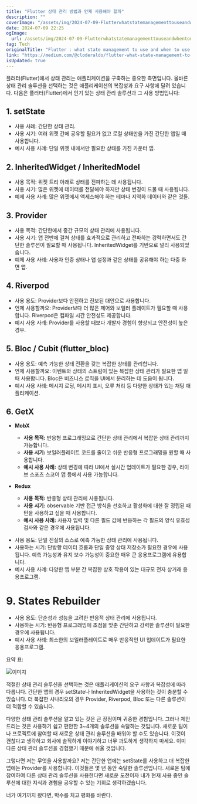 ```yaml
---
title: "Flutter 상태 관리 방법과 언제 사용해야 할까"
description: ""
coverImage: "/assets/img/2024-07-09-Flutterwhatstatemanagementtouseandwhentousethem_0.png"
date: 2024-07-09 22:25
ogImage: 
  url: /assets/img/2024-07-09-Flutterwhatstatemanagementtouseandwhentousethem_0.png
tag: Tech
originalTitle: "Flutter : what state management to use and when to use them?"
link: "https://medium.com/@cloderaldo/flutter-what-state-management-to-use-and-when-to-use-them-3421b4efb4ba"
isUpdated: true
---
```





플러터(Flutter)에서 상태 관리는 애플리케이션을 구축하는 중요한 측면입니다. 올바른 상태 관리 솔루션을 선택하는 것은 애플리케이션의 복잡성과 요구 사항에 달려 있습니다. 다음은 플러터(Flutter)에서 인기 있는 상태 관리 솔루션과 그 사용 방법입니다:

## 1. setState

- 사용 사례: 간단한 상태 관리.
- 사용 시기: 여러 위젯 간에 공유할 필요가 없고 로컬 상태만을 가진 간단한 앱일 때 사용합니다.
- 예시 사용 사례: 단일 위젯 내에서만 필요한 상태를 가진 카운터 앱.

## 2. InheritedWidget / InheritedModel

<div class="content-ad"></div>

- 사용 목적: 위젯 트리 아래로 상태를 전파하는 데 사용됩니다.
- 사용 시기: 많은 위젯에 데이터를 전달해야 하지만 상태 변경이 드물 때 사용됩니다.
- 예제 사용 사례: 많은 위젯에서 액세스해야 하는 테마나 지역화 데이터와 같은 것들.

## 3. Provider

- 사용 목적: 간단한에서 중간 규모의 상태 관리에 사용됩니다.
- 사용 시기: 앱 전반에 걸쳐 상태를 효과적으로 관리하고 전파하는 강력하면서도 간단한 솔루션이 필요할 때 사용됩니다. InheritedWidget를 기반으로 널리 사용되었습니다.
- 예제 사용 사례: 사용자 인증 상태나 앱 설정과 같은 상태를 공유해야 하는 다중 화면 앱.

## 4. Riverpod

<div class="content-ad"></div>

- 사용 용도: Provider보다 안전하고 진보된 대안으로 사용합니다.
- 언제 사용할까요: Provider보다 더 많은 제어와 보일러 플레이트가 필요할 때 사용합니다. Riverpod은 컴파일 시간 안전성도 제공합니다.
- 예시 사용 사례: Provider를 사용할 때보다 개발자 경험이 향상되고 안전성이 높은 경우.

## 5. Bloc / Cubit (flutter_bloc)

- 사용 용도: 예측 가능한 상태 전환을 갖는 복잡한 상태를 관리합니다.
- 언제 사용할까요: 이벤트와 상태의 스트림이 있는 복잡한 상태 관리가 필요한 앱 일 때 사용합니다. Bloc은 비즈니스 로직을 UI에서 분리하는 데 도움이 됩니다.
- 예시 사용 사례: 메시지 로딩, 메시지 표시, 오류 처리 등 다양한 상태가 있는 채팅 애플리케이션.

## 6. GetX


<div class="content-ad"></div>

- **MobX**
    - **사용 목적:** 반응형 프로그래밍으로 간단한 상태 관리에서 복잡한 상태 관리까지 가능합니다.
    - **사용 시기:** 보일러플레이트 코드를 줄이고 쉬운 반응형 프로그래밍을 원할 때 사용합니다.
    - **예시 사용 사례:** 상태 변경에 따라 UI에서 실시간 업데이트가 필요한 경우, 라이브 스포츠 스코어 앱 등에서 사용 가능합니다.

- **Redux**
    - **사용 목적:** 반응형 상태 관리에 사용됩니다.
    - **사용 시기:** observable 기반 접근 방식을 선호하고 활성화에 대한 잘 정립된 패턴을 사용하고 싶을 때 사용합니다.
    - **예시 사용 사례:** 사용자 입력 및 다른 필드 값에 반응하는 각 필드의 양식 유효성 검사와 같은 경우에 사용됩니다.

<div class="content-ad"></div>

- 사용 용도: 단일 진실의 소스로 예측 가능한 상태 관리에 사용됩니다.
- 사용하는 시기: 단방향 데이터 흐름과 단일 중앙 상태 저장소가 필요한 경우에 사용됩니다. 예측 가능성과 유지 보수 가능성이 중요한 매우 큰 응용프로그램에 유용합니다.
- 예시 사용 사례: 다양한 앱 부분 간 복잡한 상호 작용이 있는 대규모 전자 상거래 응용프로그램.

# 9. States Rebuilder

- 사용 용도: 단순성과 성능을 고려한 반응적 상태 관리에 사용됩니다.
- 사용하는 시기: 반응형 프로그래밍에 초점을 맞춘 간단하고 강력한 솔루션이 필요한 경우에 사용됩니다.
- 예시 사용 사례: 최소한의 보일러플레이트로 매우 반응적인 UI 업데이트가 필요한 응용프로그램.

요약 표:

<div class="content-ad"></div>

![이미지](/assets/img/2024-07-09-Flutterwhatstatemanagementtouseandwhentousethem_0.png)

적절한 상태 관리 솔루션을 선택하는 것은 애플리케이션의 요구 사항과 복잡성에 따라 다릅니다. 간단한 앱의 경우 setState나 InheritedWidget을 사용하는 것이 충분할 수 있습니다. 더 복잡한 시나리오의 경우 Provider, Riverpod, Bloc 또는 다른 솔루션이 더 적합할 수 있습니다.

다양한 상태 관리 솔루션을 알고 있는 것은 큰 장점이며 귀중한 경험입니다. 그러나 제안드리는 것은 사용하기 쉽고 편안한 3~4개의 솔루션을 숙달하는 것입니다. 새로운 팀이나 프로젝트에 참여할 때 새로운 상태 관리 솔루션을 배워야 할 수도 있습니다. 이것이 괜찮다고 생각하고 회사에 솔직하게 이야기하고 너무 과도하게 생각하지 마세요. 이미 다른 상태 관리 솔루션을 경험했기 때문에 쉬울 것입니다.

그렇다면 저는 무엇을 사용할까요? 저는 간단한 앱에는 setState를 사용하고 더 복잡한 앱에는 Provider를 사용합니다. 이것들은 몇 년 동안 숙달한 솔루션입니다. 새로운 팀에 참여하여 다른 상태 관리 솔루션을 사용한다면 새로운 도전이자 내가 현재 사용 중인 솔루션에 대한 지식과 경험을 공유할 수 있는 기회로 생각하겠습니다.

<div class="content-ad"></div>

너가 여기까지 왔다면, 박수를 치고 평화를 바란다.